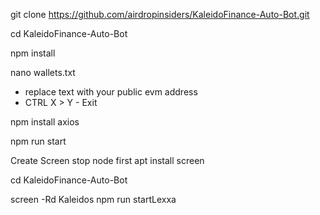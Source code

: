 

git clone https://github.com/airdropinsiders/KaleidoFinance-Auto-Bot.git

cd KaleidoFinance-Auto-Bot

npm install

nano wallets.txt

- replace text with your public evm address 
- CTRL X > Y - Exit

npm install axios

npm run start

Create Screen stop node first
apt install screen

cd KaleidoFinance-Auto-Bot

screen -Rd Kaleidos
npm run startLexxa
